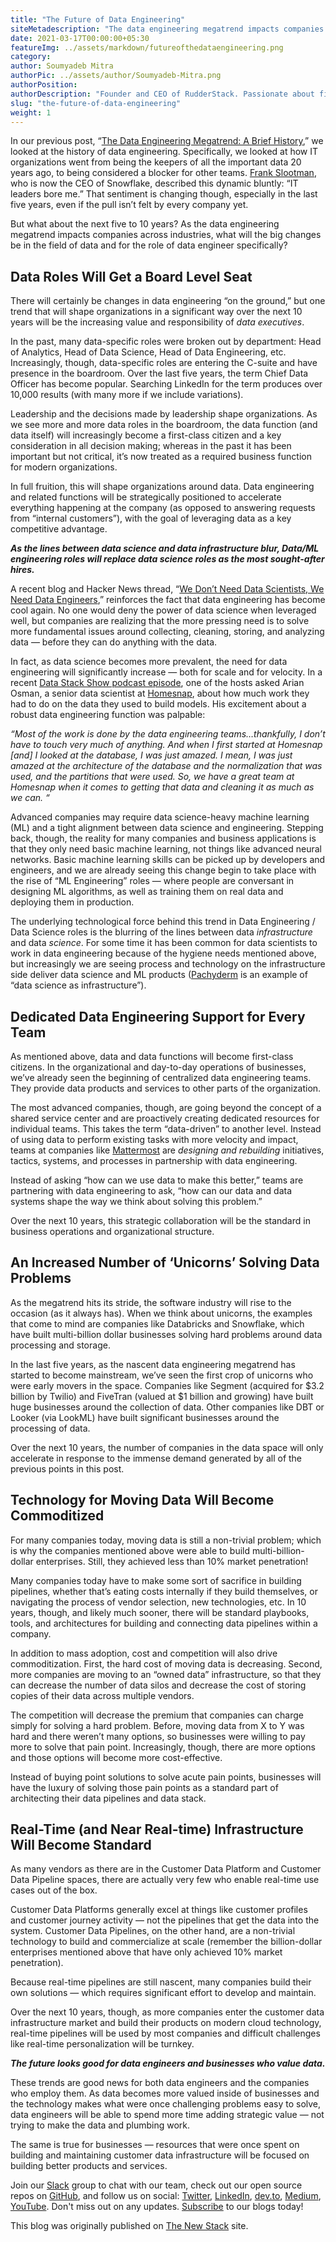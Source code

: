 ```yaml
---
title: "The Future of Data Engineering"
siteMetadescription: "The data engineering megatrend impacts companies across industries. Know the big changes to the field of data and for the role of data engineer ."  
date: 2021-03-17T00:00:00+05:30
featureImg: ../assets/markdown/futureofthedataengineering.png
category: 
author: Soumyadeb Mitra
authorPic: ../assets/author/Soumyadeb-Mitra.png
authorPosition: 
authorDescription: "Founder and CEO of RudderStack. Passionate about finding engineering solutions to real-world problems."
slug: "the-future-of-data-engineering"
weight: 1
---
```

In our previous post, “[The Data Engineering Megatrend: A Brief History](https://rudderstack.com/blog/the-data-engineering-megatrend-a-brief-history),” we looked at the history of data engineering. Specifically, we looked at how IT organizations went from being the keepers of all the important data 20 years ago, to being considered a blocker for other teams. [Frank Slootman](https://www.linkedin.com/in/frankslootman/), who is now the CEO of Snowflake, described this dynamic bluntly: “IT leaders bore me.” That sentiment is changing though, especially in the last five years, even if the pull isn’t felt by every company yet.

But what about the next five to 10 years? As the data engineering megatrend impacts companies across industries, what will the big changes be in the field of data and for the role of data engineer specifically?

<script type="text/javascript" src="https://ssl.gstatic.com/trends_nrtr/2431_RC04/embed_loader.js"></script> <script type="text/javascript"> trends.embed.renderExploreWidget("TIMESERIES", {"comparisonItem":[{"keyword":"\"chief data officer\"","geo":"US","time":"2004-01-01 2021-03-17"}],"category":0,"property":""}, {"exploreQuery":"date=all&geo=US&q=%22chief%20data%20officer%22","guestPath":"https://trends.google.com:443/trends/embed/"}); </script>



## Data Roles Will Get a Board Level Seat

There will certainly be changes in data engineering “on the ground,” but one trend that will shape organizations in a significant way over the next 10 years will be the increasing value and responsibility of _data executives_.

In the past, many data-specific roles were broken out by department: Head of Analytics, Head of Data Science, Head of Data Engineering, etc. Increasingly, though, data-specific roles are entering the C-suite and have presence in the boardroom. Over the last five years, the term Chief Data Officer has become popular. Searching LinkedIn for the term produces over 10,000 results (with many more if we include variations).

Leadership and the decisions made by leadership shape organizations. As we see more and more data roles in the boardroom, the data function (and data itself) will increasingly become a first-class citizen and a key consideration in all decision making; whereas in the past it has been important but not critical, it’s now treated as a required business function for modern organizations.

In full fruition, this will shape organizations around data. Data engineering and related functions will be strategically positioned to accelerate everything happening at the company (as opposed to answering requests from “internal customers”), with the goal of leveraging data as a key competitive advantage.

**_As the lines between data science and data infrastructure blur, Data/ML engineering roles will replace data science roles as the most sought-after hires._**
    

A recent blog and Hacker News thread, “[We Don’t Need Data Scientists, We Need Data Engineers](https://www.mihaileric.com/posts/we-need-data-engineers-not-data-scientists/),” reinforces the fact that data engineering has become cool again. No one would deny the power of data science when leveraged well, but companies are realizing that the more pressing need is to solve more fundamental issues around collecting, cleaning, storing, and analyzing data — before they can do anything with the data.

In fact, as data science becomes more prevalent, the need for data engineering will significantly increase — both for scale and for velocity. In a recent [Data Stack Show podcast episode](https://datastackshow.com/podcast/20-transforming-the-real-estate-market-with-predictive-analytics-with-arian-osman-from-homesnap/), one of the hosts asked Arian Osman, a senior data scientist at [Homesnap](https://www.homesnap.com/), about how much work they had to do on the data they used to build models. His excitement about a robust data engineering function was palpable:

_“Most of the work is done by the data engineering teams…thankfully, I don’t have to touch very much of anything. And when I first started at Homesnap [and] I looked at the database, I was just amazed. I mean, I was just amazed at the architecture of the database and the normalization that was used, and the partitions that were used. So, we have a great team at Homesnap when it comes to getting that data and cleaning it as much as we can. “_

Advanced companies may require data science-heavy machine learning (ML) and a tight alignment between data science and engineering. Stepping back, though, the reality for many companies and business applications is that they only need basic machine learning, not things like advanced neural networks. Basic machine learning skills can be picked up by developers and engineers, and we are already seeing this change begin to take place with the rise of “ML Engineering” roles — where people are conversant in designing ML algorithms, as well as training them on real data and deploying them in production.

The underlying technological force behind this trend in Data Engineering / Data Science roles is the blurring of the lines between data _infrastructure_ and data _science_. For some time it has been common for data scientists to work in data engineering because of the hygiene needs mentioned above, but increasingly we are seeing process and technology on the infrastructure side deliver data science and ML products ([Pachyderm](https://www.pachyderm.com/) is an example of “data science as infrastructure”).



## Dedicated Data Engineering Support for Every Team

As mentioned above, data and data functions will become first-class citizens. In the organizational and day-to-day operations of businesses, we’ve already seen the beginning of centralized data engineering teams. They provide data products and services to other parts of the organization.

The most advanced companies, though, are going beyond the concept of a shared service center and are proactively creating dedicated resources for individual teams. This takes the term “data-driven” to another level. Instead of using data to perform existing tasks with more velocity and impact, teams at companies like [Mattermost](https://mattermost.com/) are _designing and rebuilding_ initiatives, tactics, systems, and processes in partnership with data engineering.

Instead of asking “how can we use data to make this better,” teams are partnering with data engineering to ask, “how can our data and data systems shape the way we think about solving this problem.”

Over the next 10 years, this strategic collaboration will be the standard in business operations and organizational structure.



## An Increased Number of ‘Unicorns’ Solving Data Problems

As the megatrend hits its stride, the software industry will rise to the occasion (as it always has). When we think about unicorns, the examples that come to mind are companies like Databricks and Snowflake, which have built multi-billion dollar businesses solving hard problems around data processing and storage.

In the last five years, as the nascent data engineering megatrend has started to become mainstream, we’ve seen the first crop of unicorns who were early movers in the space. Companies like Segment (acquired for $3.2 billion by Twilio) and FiveTran (valued at $1 billion and growing) have built huge businesses around the collection of data. Other companies like DBT or Looker (via LookML) have built significant businesses around the processing of data.

Over the next 10 years, the number of companies in the data space will only accelerate in response to the immense demand generated by all of the previous points in this post.



## Technology for Moving Data Will Become Commoditized

For many companies today, moving data is still a non-trivial problem; which is why the companies mentioned above were able to build multi-billion-dollar enterprises. Still, they achieved less than 10% market penetration!

Many companies today have to make some sort of sacrifice in building pipelines, whether that’s eating costs internally if they build themselves, or navigating the process of vendor selection, new technologies, etc. In 10 years, though, and likely much sooner, there will be standard playbooks, tools, and architectures for building and connecting data pipelines within a company.

In addition to mass adoption, cost and competition will also drive commoditization. First, the hard cost of moving data is decreasing. Second, more companies are moving to an “owned data” infrastructure, so that they can decrease the number of data silos and decrease the cost of storing copies of their data across multiple vendors.

The competition will decrease the premium that companies can charge simply for solving a hard problem. Before, moving data from X to Y was hard and there weren’t many options, so businesses were willing to pay more to solve that pain point. Increasingly, though, there are more options and those options will become more cost-effective.

Instead of buying point solutions to solve acute pain points, businesses will have the luxury of solving those pain points as a standard part of architecting their data pipelines and data stack.



## Real-Time (and Near Real-time) Infrastructure Will Become Standard

As many vendors as there are in the Customer Data Platform and Customer Data Pipeline spaces, there are actually very few who enable real-time use cases out of the box.

Customer Data Platforms generally excel at things like customer profiles and customer journey activity — not the pipelines that get the data into the system. Customer Data Pipelines, on the other hand, are a non-trivial technology to build and commercialize at scale (remember the billion-dollar enterprises mentioned above that have only achieved 10% market penetration).

Because real-time pipelines are still nascent, many companies build their own solutions — which requires significant effort to develop and maintain.

Over the next 10 years, though, as more companies enter the customer data infrastructure market and build their products on modern cloud technology, real-time pipelines will be used by most companies and difficult challenges like real-time personalization will be turnkey.



**_The future looks good for data engineers and businesses who value data._**

    

These trends are good news for both data engineers and the companies who employ them. As data becomes more valued inside of businesses and the technology makes what were once challenging problems easy to solve, data engineers will be able to spend more time adding strategic value — not trying to make the data and plumbing work.

The same is true for businesses — resources that were once spent on building and maintaining customer data infrastructure will be focused on building better products and services.

Join our [Slack](https://resources.rudderstack.com/join-rudderstack-slack) group to chat with our team, check out our open source repos on [GitHub](https://github.com/rudderlabs), and follow us on social: [Twitter](https://twitter.com/RudderStack), [LinkedIn](https://www.linkedin.com/company/rudderlabs/), [dev.to](https://dev.to/rudderstack), [Medium](https://rudderstack.medium.com/), [YouTube](https://www.youtube.com/channel/UCgV-B77bV_-LOmKYHw8jvBw). Don't miss out on any updates. [Subscribe](https://rudderstack.com/blog/) to our blogs today!


This blog was originally published on [The New Stack](https://thenewstack.io/the-future-of-data-engineering/) site.

